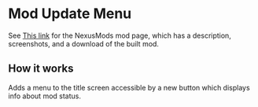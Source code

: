 # Mod Update Menu


See [This link](https://www.nexusmods.com/stardewvalley/mods/2536/) for the NexusMods mod page, which has a description, screenshots, and a download of the built mod.

## How it works

Adds a menu to the title screen accessible by a new button which displays info about mod status.